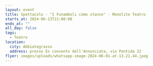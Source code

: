 ```yaml
---
layout: event
title: Spettacolo - "I Funamboli come stanno" - Monolite Teatro
starts_at: 2024-06-13T21:00:00
ends_at: ""
all_day: false
tags:
  - Teatro
location:
  city: Abbiategrasso
  address: presso Ex convento dell'Annunciata, via Pontida 22
flyer: images/uploads/whatsapp-image-2024-06-01-at-13.21.44.jpeg
---
```

